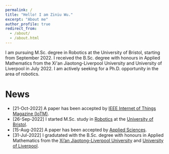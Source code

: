```yaml
---
permalink: /
title: "Hello! I am Ziniu Wu."
excerpt: "About me"
author_profile: true
redirect_from: 
  - /about/
  - /about.html
---
```


I am pursuing M.Sc. degree in Robotics at the University of Bristol, starting from September 2022. I received the B.Sc. degree with honours in Applied Mathematics from the Xi'an Jiaotong-Liverpool University and University of Liverpool in July 2022. I am actively seeking for a Ph.D. opportunity in the area of robotics. 



News
======

* [21-Oct-2022] A paper has been accepted by [IEEE Internet of Things Magazine (IoTM)](https://www.comsoc.org/publications/magazines/ieee-internet-things-magazine).
* [26-Sep-2022] I started M.Sc. study in [Robotics](https://www.bristol.ac.uk/study/postgraduate/2023/eng/msc-robotics/) at the [University of Bristol](https://www.bristol.ac.uk/).
* [15-Aug-2022] A paper has been accepted by [Applied Sciences](https://www.mdpi.com/2076-3417/12/16/8201).
* [31-Jul-2022] I gradutated with the B.Sc. degree with honours in Applied Mathematics from the [Xi’an Jiaotong-Liverpool University](https://www.xjtlu.edu.cn/en/) and [University of Liverpool](https://www.liverpool.ac.uk/).

